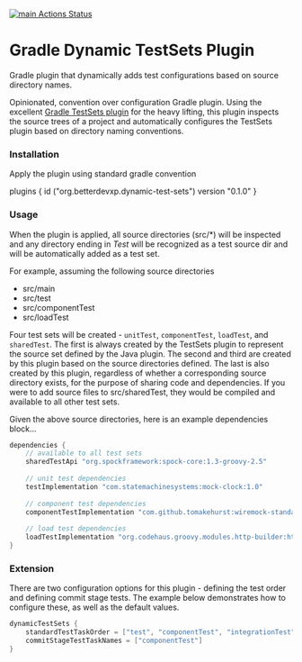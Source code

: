 [![main Actions Status](https://github.com/betterdevxp/gradle-dynamic-test-sets-plugin/workflows/gradle-build/badge.svg)](https://github.com/betterdevxp/gradle-dynamic-test-sets-plugin/actions)

# Gradle Dynamic TestSets Plugin

Gradle plugin that dynamically adds test configurations based on source directory names.

Opinionated, convention over configuration Gradle plugin.  Using the excellent 
[Gradle TestSets plugin](https://github.com/unbroken-dome/gradle-testsets-plugin) for the heavy lifting, this plugin inspects 
the source trees of a project and automatically configures the TestSets plugin based on directory naming conventions.

### Installation

Apply the plugin using standard gradle convention

plugins {
    id ("org.betterdevxp.dynamic-test-sets") version "0.1.0"
}

### Usage

When the plugin is applied, all source directories (src/*) will be inspected and any directory ending in *Test* will 
be recognized as a test source dir and will be automatically added as a test set.

For example, assuming the following source directories

* src/main
* src/test
* src/componentTest
* src/loadTest

Four test sets will be created - `unitTest`, `componentTest`, `loadTest`, and `sharedTest`.  The first is always created
by the TestSets plugin to represent the source set defined by the Java plugin.  The second and third are created by this
plugin based on the source directories defined.  The last is also created by this plugin, regardless of whether a 
corresponding source directory exists, for the purpose of sharing code and dependencies.  If you were to add source files 
to src/sharedTest, they would be compiled and available to all other test sets.

Given the above source directories, here is an example dependencies block...

```gradle
dependencies {
    // available to all test sets
    sharedTestApi "org.spockframework:spock-core:1.3-groovy-2.5"
    
    // unit test dependencies
    testImplementation "com.statemachinesystems:mock-clock:1.0"
    
    // component test dependencies
    componentTestImplementation "com.github.tomakehurst:wiremock-standalone:2.27.2"
    
    // load test dependencies
    loadTestImplementation "org.codehaus.groovy.modules.http-builder:http-builder:0.7.1"
}
```

### Extension

There are two configuration options for this plugin - defining the test order and defining commit stage tests.  The 
example below demonstrates how to configure these, as well as the default values.

```gradle
dynamicTestSets {
    standardTestTaskOrder = ["test", "componentTest", "integrationTest", "functionalTest"]
    commitStageTestTaskNames = ["componentTest"]
}
```
